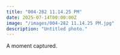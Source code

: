 ```yaml
---
title: "004-282 11.14.25 PM"
date: 2025-07-14T00:00:00Z
image: "/images/004-282 11.14.25 PM.jpg"
description: "Untitled photo."
---
```


A moment captured.

